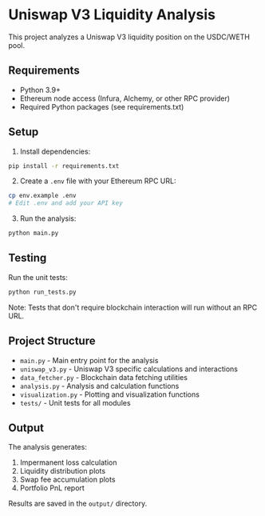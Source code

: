 # Uniswap V3 Liquidity Analysis

This project analyzes a Uniswap V3 liquidity position on the USDC/WETH pool.

## Requirements

- Python 3.9+
- Ethereum node access (Infura, Alchemy, or other RPC provider)
- Required Python packages (see requirements.txt)

## Setup

1. Install dependencies:

```bash
pip install -r requirements.txt
```

2. Create a `.env` file with your Ethereum RPC URL:

```bash
cp env.example .env
# Edit .env and add your API key
```

3. Run the analysis:

```bash
python main.py
```

## Testing

Run the unit tests:

```bash
python run_tests.py
```

Note: Tests that don't require blockchain interaction will run without an RPC URL.

## Project Structure

- `main.py` - Main entry point for the analysis
- `uniswap_v3.py` - Uniswap V3 specific calculations and interactions
- `data_fetcher.py` - Blockchain data fetching utilities
- `analysis.py` - Analysis and calculation functions
- `visualization.py` - Plotting and visualization functions
- `tests/` - Unit tests for all modules

## Output

The analysis generates:

1. Impermanent loss calculation
2. Liquidity distribution plots
3. Swap fee accumulation plots
4. Portfolio PnL report

Results are saved in the `output/` directory.
